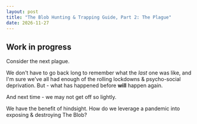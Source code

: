 ```yaml
---
layout: post
title: "The Blob Hunting & Trapping Guide, Part 2: The Plague"
date: 2026-11-27
---
```


## Work in progress

Consider the next plague.

We don't have to go back long to remember what the _last_ one was like, 
and I'm sure we've all had enough of the rolling lockdowns & psycho-social deprivation.
But - what has happened before **will** happen again.

And next time - we may not get off so lightly.

We have the benefit of hindsight.
How do we leverage a pandemic into exposing & destroying The Blob?
